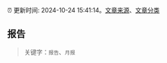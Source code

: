 :alarm_clock: 更新时间: 2024-10-24 15:41:14。[文章来源](/README.md)、[文章分类](/TAGS.md)

## 报告


> 关键字：`报告`、`月报`



